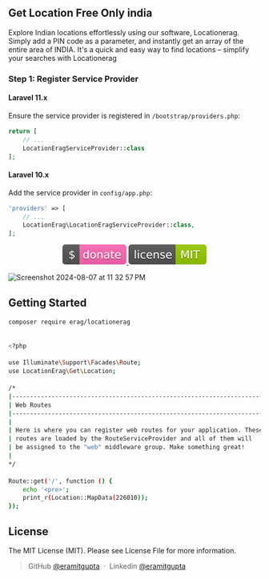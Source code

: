 
## Get Location Free Only india

Explore Indian locations effortlessly using our software, Locationerag. Simply add a PIN code as a parameter, and instantly get an array of the entire area of INDIA. It's a quick and easy way to find locations – simplify your searches with Locationerag


### Step 1: Register Service Provider

#### Laravel 11.x  
Ensure the service provider is registered in `/bootstrap/providers.php`:
```php
return [
    // ...
    LocationEragServiceProvider::class
];
```

#### Laravel 10.x  
Add the service provider in `config/app.php`:
```php
'providers' => [
    // ...
    LocationErag\LocationEragServiceProvider::class,
];
```

<p align="center">
  <a href="https://paypal.me/teamdevgeek">
    <img src="https://github.com/eramitgupta/server-commands/blob/main/%24-donate-ff69b4.svg">
  </a>

  <a>
    <img src="https://github.com/eramitgupta/server-commands/blob/main/framework.svg" alt="License">
  </a>
</p>


<img width="1470" alt="Screenshot 2024-08-07 at 11 32 57 PM" src="https://github.com/user-attachments/assets/b3d82b4e-e1c0-434c-8356-5affa9d3b583">


## Getting Started

```bash
composer require erag/locationerag
```

```bash

<?php

use Illuminate\Support\Facades\Route;
use LocationErag\Get\Location;

/*
|--------------------------------------------------------------------------
| Web Routes
|--------------------------------------------------------------------------
|
| Here is where you can register web routes for your application. These
| routes are loaded by the RouteServiceProvider and all of them will
| be assigned to the "web" middleware group. Make something great!
|
*/

Route::get('/', function () {
    echo '<pre>';
    print_r(Location::MapData(226010));
});
```
## License

The MIT License (MIT). Please see License File for more information.

> GitHub [@eramitgupta](https://github.com/eramitgupta) &nbsp;&middot;&nbsp;
> Linkedin [@eramitgupta](https://www.linkedin.com/in/eramitgupta/)

